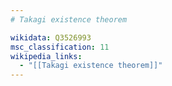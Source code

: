 ```yaml
---
# Takagi existence theorem

wikidata: Q3526993
msc_classification: 11
wikipedia_links:
  - "[[Takagi existence theorem]]"
---
```


